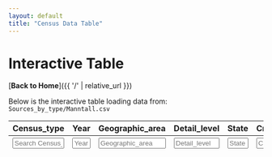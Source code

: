 ```yaml
---
layout: default
title: "Census Data Table"
---
```


# Interactive Table

[**Back to Home**]({{ '/' | relative_url }})

Below is the interactive table loading data from:
`Sources_by_type/Manntall.csv`

<div class="table-container">
  <table id="manntall-table" class="table table-striped">
  <thead>
    <!-- First row: actual column headings -->
    <tr>
      <th>Census_type</th>
      <th>Year</th>
      <th>Geographic_area</th>
      <th>Detail_level</th>
      <th>State</th>
      <th>Creator</th>
      <th>dat_grov</th>
      <th>Usefull_info</th>
      <th>Reference</th>
      <th>Pagenumber</th>
      <th>Digitized_link</th>
      <th>Transcribed</th>
      <th>Tabulated</th>
      <th>Transcription_link</th>
      <th>Table_link</th>
      <th>Archival_portal_link</th>
    </tr>
    <!-- Second row: input boxes for searching each column -->
    <tr>
      <th><input type="text" placeholder="Search Census_type" style="width:100%;"></th>
      <th><input type="text" placeholder="Year" style="width:100%;"></th>
      <th><input type="text" placeholder="Geographic_area" style="width:100%;"></th>
      <th><input type="text" placeholder="Detail_level" style="width:100%;"></th>
      <th><input type="text" placeholder="State" style="width:100%;"></th>
      <th><input type="text" placeholder="Creator" style="width:100%;"></th>
      <th><input type="text" placeholder="dat_grov" style="width:100%;"></th>
      <th><input type="text" placeholder="Usefull_info" style="width:100%;"></th>
      <th><input type="text" placeholder="Reference" style="width:100%;"></th>
      <th><input type="text" placeholder="Pagenumber" style="width:100%;"></th>
      <th><input type="text" placeholder="Digitized_link" style="width:100%;"></th>
      <th><input type="text" placeholder="Transcribed" style="width:100%;"></th>
      <th><input type="text" placeholder="Tabulated" style="width:100%;"></th>
      <th><input type="text" placeholder="Transcription_link" style="width:100%;"></th>
      <th><input type="text" placeholder="Table_link" style="width:100%;"></th>
      <th><input type="text" placeholder="Archival_portal_link" style="width:100%;"></th>
    </tr>
  </thead>
  <tbody>
    <!-- DataTables will populate this -->
  </tbody>
</table>
</div>
